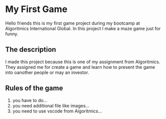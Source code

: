 # My First Game
Hello friends this is my first game project during my bootcamp at Algoritmics International Global. In this project I make a maze game just for funny.

## The description
I made this project because this is one of my assignment from Algoritmics. They assigned me for create a game and learn how to present the game into oanother people or may an investor.

## Rules of the game
1. you have to do...
2. you need additional file like images...
3. you need to use vscode from Algoritmics...

